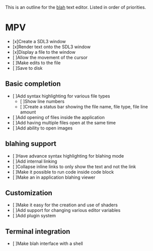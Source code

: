 This is an outline for the [blah](../README.md) text editor.
Listed in order of priorities.

# MPV
- [x]Create a SDL3 window
- [x]Render text onto the SDL3 window
- [x]Display a file to the window 
- [ ]Allow the movement of the cursor
- [ ]Make edits to the file
- [ ]Save to disk

##  Basic completion
- [ ]Add syntax highlighting for various file types
    - [ ]Show line numbers  
    - [ ]Create a status bar showing the file name, file type, file line amount
- [ ]Add opening of files inside the application
- [ ]Add having multiple files open at the same time
- [ ]Add ability to open images

## blahing support
- [ ]Have advance syntax highlighting for blahing mode
- [ ]Add internal linking
- [ ]Collapse inline links to only show the text and not the link
- [ ]Make it possible to run code inside code block
- [ ]Make an in application blahing viewer

## Customization

- [ ]Make it easy for the creation and use of shaders
- [ ]Add support for changing various editor variables
- [ ]Add plugin system

## Terminal integration
- [ ]Make blah interface with a shell
